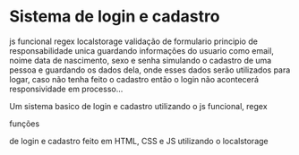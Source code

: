 # Sistema de login e cadastro


js funcional
regex
localstorage
validação de formulario
principio de responsabilidade unica
guardando informações do usuario como email, noime data de nascimento, sexo e senha
simulando o cadastro de uma pessoa e guardando os dados dela, onde esses dados serão utilizados para logar, caso não tenha feito o cadastro então o login não acontecerá
responsividade em processo...


 Um sistema basico de login e cadastro utilizando o js funcional, regex

 funções
 
 de login e cadastro feito em HTML, CSS e JS utilizando o localstorage
